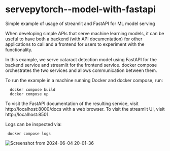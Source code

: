 # servepytorch--model-with-fastapi

Simple example of usage of streamlit and FastAPI for ML model serving

When developing simple APIs that serve machine learning models, it can be useful to have both a backend (with API documentation) for other applications to call and a frontend for users to experiment with the functionality.

In this example, we serve cataract detection  model using FastAPI for the backend service and streamlit for the frontend service. docker compose orchestrates the two services and allows communication between them.

To run the example in a machine running Docker and docker compose, run:

      docker compose build
      docker compose up


To visit the FastAPI documentation of the resulting service, visit http://localhost:8000/docs with a web browser.
To visit the streamlit UI, visit http://localhost:8501.

Logs can be inspected via:

     docker compose logs


![Screenshot from 2024-06-04 20-01-36](https://github.com/GeekyYouthsInfo/servepytorch--model-with-fastapi/assets/78595738/45c188d6-67bf-4190-be48-b5ecd643e789)

